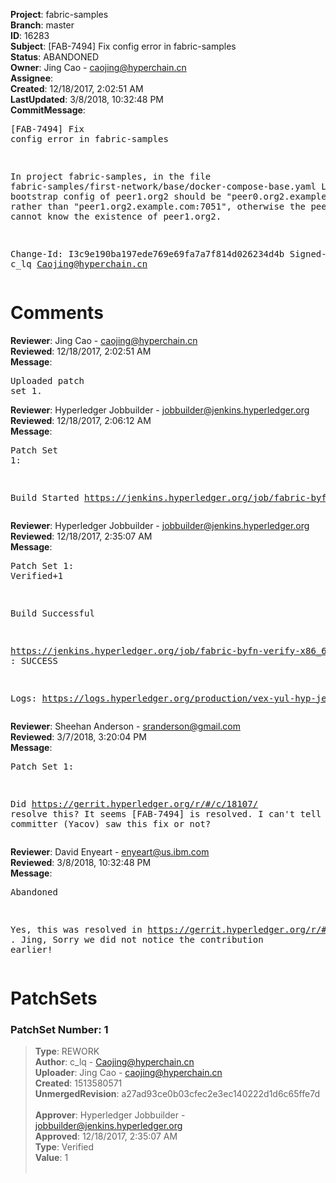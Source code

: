 <strong>Project</strong>: fabric-samples<br><strong>Branch</strong>: master<br><strong>ID</strong>: 16283<br><strong>Subject</strong>: [FAB-7494] Fix config error in fabric-samples<br><strong>Status</strong>: ABANDONED<br><strong>Owner</strong>: Jing Cao - caojing@hyperchain.cn<br><strong>Assignee</strong>:<br><strong>Created</strong>: 12/18/2017, 2:02:51 AM<br><strong>LastUpdated</strong>: 3/8/2018, 10:32:48 PM<br><strong>CommitMessage</strong>:<br><pre>[FAB-7494] Fix config error in fabric-samples

In project fabric-samples,
in the file fabric-samples/first-network/base/docker-compose-base.yaml Line 100,
the bootstrap config of peer1.org2 should be "peer0.org2.example.com:7051",
rather than "peer1.org2.example.com:7051",
otherwise the peer0.org2 cannot know the existence of peer1.org2.

Change-Id: I3c9e190ba197ede769e69fa7a7f814d026234d4b
Signed-off-by: c_lq <Caojing@hyperchain.cn>
</pre><h1>Comments</h1><strong>Reviewer</strong>: Jing Cao - caojing@hyperchain.cn<br><strong>Reviewed</strong>: 12/18/2017, 2:02:51 AM<br><strong>Message</strong>: <pre>Uploaded patch set 1.</pre><strong>Reviewer</strong>: Hyperledger Jobbuilder - jobbuilder@jenkins.hyperledger.org<br><strong>Reviewed</strong>: 12/18/2017, 2:06:12 AM<br><strong>Message</strong>: <pre>Patch Set 1:

Build Started https://jenkins.hyperledger.org/job/fabric-byfn-verify-x86_64/168/</pre><strong>Reviewer</strong>: Hyperledger Jobbuilder - jobbuilder@jenkins.hyperledger.org<br><strong>Reviewed</strong>: 12/18/2017, 2:35:07 AM<br><strong>Message</strong>: <pre>Patch Set 1: Verified+1

Build Successful 

https://jenkins.hyperledger.org/job/fabric-byfn-verify-x86_64/168/ : SUCCESS

Logs: https://logs.hyperledger.org/production/vex-yul-hyp-jenkins-3/fabric-byfn-verify-x86_64/168</pre><strong>Reviewer</strong>: Sheehan Anderson - sranderson@gmail.com<br><strong>Reviewed</strong>: 3/7/2018, 3:20:04 PM<br><strong>Message</strong>: <pre>Patch Set 1:

Did https://gerrit.hyperledger.org/r/#/c/18107/ resolve this? It seems [FAB-7494] is resolved. I can't tell if the committer (Yacov) saw this fix or not?</pre><strong>Reviewer</strong>: David Enyeart - enyeart@us.ibm.com<br><strong>Reviewed</strong>: 3/8/2018, 10:32:48 PM<br><strong>Message</strong>: <pre>Abandoned

Yes, this was resolved in https://gerrit.hyperledger.org/r/#/c/18107/ .
Jing, Sorry we did not notice the contribution earlier!</pre><h1>PatchSets</h1><h3>PatchSet Number: 1</h3><blockquote><strong>Type</strong>: REWORK<br><strong>Author</strong>: c_lq - Caojing@hyperchain.cn<br><strong>Uploader</strong>: Jing Cao - caojing@hyperchain.cn<br><strong>Created</strong>: 1513580571<br><strong>UnmergedRevision</strong>: a27ad93ce0b03cfec2e3ec140222d1d6c65ffe7d<br><br><strong>Approver</strong>: Hyperledger Jobbuilder - jobbuilder@jenkins.hyperledger.org<br><strong>Approved</strong>: 12/18/2017, 2:35:07 AM<br><strong>Type</strong>: Verified<br><strong>Value</strong>: 1<br><br></blockquote>